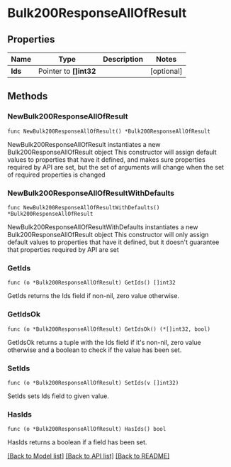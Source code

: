 # Bulk200ResponseAllOfResult

## Properties

Name | Type | Description | Notes
------------ | ------------- | ------------- | -------------
**Ids** | Pointer to **[]int32** |  | [optional] 

## Methods

### NewBulk200ResponseAllOfResult

`func NewBulk200ResponseAllOfResult() *Bulk200ResponseAllOfResult`

NewBulk200ResponseAllOfResult instantiates a new Bulk200ResponseAllOfResult object
This constructor will assign default values to properties that have it defined,
and makes sure properties required by API are set, but the set of arguments
will change when the set of required properties is changed

### NewBulk200ResponseAllOfResultWithDefaults

`func NewBulk200ResponseAllOfResultWithDefaults() *Bulk200ResponseAllOfResult`

NewBulk200ResponseAllOfResultWithDefaults instantiates a new Bulk200ResponseAllOfResult object
This constructor will only assign default values to properties that have it defined,
but it doesn't guarantee that properties required by API are set

### GetIds

`func (o *Bulk200ResponseAllOfResult) GetIds() []int32`

GetIds returns the Ids field if non-nil, zero value otherwise.

### GetIdsOk

`func (o *Bulk200ResponseAllOfResult) GetIdsOk() (*[]int32, bool)`

GetIdsOk returns a tuple with the Ids field if it's non-nil, zero value otherwise
and a boolean to check if the value has been set.

### SetIds

`func (o *Bulk200ResponseAllOfResult) SetIds(v []int32)`

SetIds sets Ids field to given value.

### HasIds

`func (o *Bulk200ResponseAllOfResult) HasIds() bool`

HasIds returns a boolean if a field has been set.


[[Back to Model list]](../README.md#documentation-for-models) [[Back to API list]](../README.md#documentation-for-api-endpoints) [[Back to README]](../README.md)


